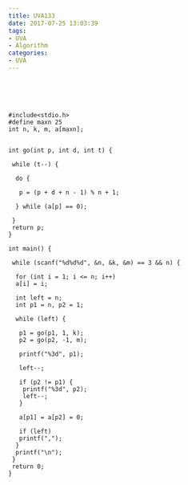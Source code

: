 ```yaml
---
title: UVA133
date: 2017-07-25 13:03:39
tags:
- UVA
- Algorithm
categories:
- UVA
---
```




 <br /> <br /> <br />

<!-- more -->


	#include<stdio.h>
	#define maxn 25
	int n, k, m, a[maxn];


	int go(int p, int d, int t) {
	
	 while (t--) {
	 
	  do {
	  
	   p = (p + d + n - 1) % n + 1;
	   
	  } while (a[p] == 0);
	  
	 }
	 return p;
	}

	int main() {
	
	 while (scanf("%d%d%d", &n, &k, &m) == 3 && n) {
	 
	  for (int i = 1; i <= n; i++) 
	  a[i] = i;
	  
	  int left = n;
	  int p1 = n, p2 = 1;
	  
	  while (left) {
	  
	   p1 = go(p1, 1, k);
	   p2 = go(p2, -1, m);
	   
	   printf("%3d", p1);
	   
	   left--;
	   
	   if (p2 != p1) {
		printf("%3d", p2);
		left--;
	   }
	   
	   a[p1] = a[p2] = 0;
	   
	   if (left) 
	   printf(",");
	  }
	  printf("\n");
	 }
	 return 0;
	}
</br>